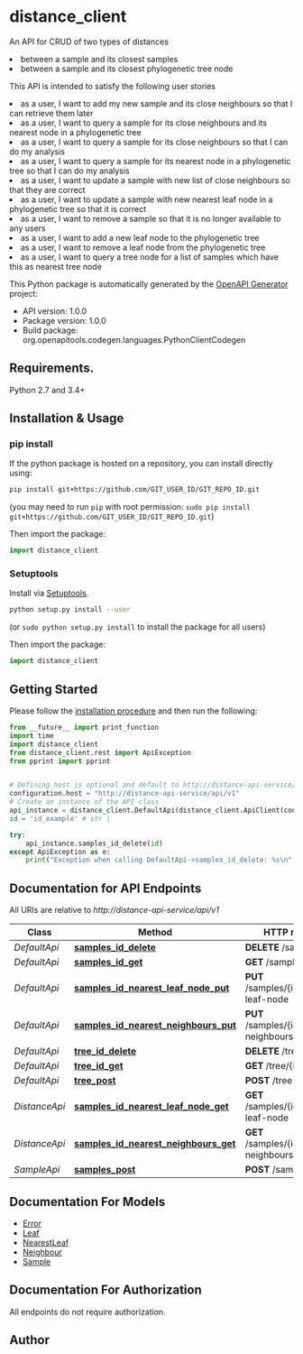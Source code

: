 # distance_client
<p>An API for CRUD of two types of distances <li> between a sample and its closest samples <li> between a sample and its closest phylogenetic tree node <p>This API is intended to satisfy the following user stories <li> as a user, I want to add my new sample and its close neighbours so that I can retrieve them later <li> as a user, I want to query a sample for its close neighbours and its nearest node in a phylogenetic tree <li> as a user, I want to query a sample for its close neighbours so that I can do my analysis <li> as a user, I want to query a sample for its nearest node in a phylogenetic tree so that I can do my analysis <li> as a user, I want to update a sample with new list of close neighbours so that they are correct <li> as a user, I want to update a sample with new nearest leaf node in a phylogenetic tree so that it is correct <li> as a user, I want to remove a sample so that it is no longer available to any users <li> as a user, I want to add a new leaf node to the phylogenetic tree <li> as a user, I want to remove a leaf node from the phylogenetic tree <li> as a user, I want to query a tree node for a list of samples which have this as nearest tree node

This Python package is automatically generated by the [OpenAPI Generator](https://openapi-generator.tech) project:

- API version: 1.0.0
- Package version: 1.0.0
- Build package: org.openapitools.codegen.languages.PythonClientCodegen

## Requirements.

Python 2.7 and 3.4+

## Installation & Usage
### pip install

If the python package is hosted on a repository, you can install directly using:

```sh
pip install git+https://github.com/GIT_USER_ID/GIT_REPO_ID.git
```
(you may need to run `pip` with root permission: `sudo pip install git+https://github.com/GIT_USER_ID/GIT_REPO_ID.git`)

Then import the package:
```python
import distance_client 
```

### Setuptools

Install via [Setuptools](http://pypi.python.org/pypi/setuptools).

```sh
python setup.py install --user
```
(or `sudo python setup.py install` to install the package for all users)

Then import the package:
```python
import distance_client
```

## Getting Started

Please follow the [installation procedure](#installation--usage) and then run the following:

```python
from __future__ import print_function
import time
import distance_client
from distance_client.rest import ApiException
from pprint import pprint


# Defining host is optional and default to http://distance-api-service/api/v1
configuration.host = "http://distance-api-service/api/v1"
# Create an instance of the API class
api_instance = distance_client.DefaultApi(distance_client.ApiClient(configuration))
id = 'id_example' # str | 

try:
    api_instance.samples_id_delete(id)
except ApiException as e:
    print("Exception when calling DefaultApi->samples_id_delete: %s\n" % e)

```

## Documentation for API Endpoints

All URIs are relative to *http://distance-api-service/api/v1*

Class | Method | HTTP request | Description
------------ | ------------- | ------------- | -------------
*DefaultApi* | [**samples_id_delete**](docs/DefaultApi.md#samples_id_delete) | **DELETE** /samples/{id} | 
*DefaultApi* | [**samples_id_get**](docs/DefaultApi.md#samples_id_get) | **GET** /samples/{id} | 
*DefaultApi* | [**samples_id_nearest_leaf_node_put**](docs/DefaultApi.md#samples_id_nearest_leaf_node_put) | **PUT** /samples/{id}/nearest-leaf-node | 
*DefaultApi* | [**samples_id_nearest_neighbours_put**](docs/DefaultApi.md#samples_id_nearest_neighbours_put) | **PUT** /samples/{id}/nearest-neighbours | 
*DefaultApi* | [**tree_id_delete**](docs/DefaultApi.md#tree_id_delete) | **DELETE** /tree/{id} | 
*DefaultApi* | [**tree_id_get**](docs/DefaultApi.md#tree_id_get) | **GET** /tree/{id} | 
*DefaultApi* | [**tree_post**](docs/DefaultApi.md#tree_post) | **POST** /tree | 
*DistanceApi* | [**samples_id_nearest_leaf_node_get**](docs/DistanceApi.md#samples_id_nearest_leaf_node_get) | **GET** /samples/{id}/nearest-leaf-node | 
*DistanceApi* | [**samples_id_nearest_neighbours_get**](docs/DistanceApi.md#samples_id_nearest_neighbours_get) | **GET** /samples/{id}/nearest-neighbours | 
*SampleApi* | [**samples_post**](docs/SampleApi.md#samples_post) | **POST** /samples | 


## Documentation For Models

 - [Error](docs/Error.md)
 - [Leaf](docs/Leaf.md)
 - [NearestLeaf](docs/NearestLeaf.md)
 - [Neighbour](docs/Neighbour.md)
 - [Sample](docs/Sample.md)


## Documentation For Authorization

 All endpoints do not require authorization.

## Author





